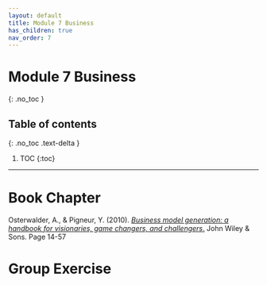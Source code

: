 ```yaml
---
layout: default
title: Module 7 Business
has_children: true
nav_order: 7
---
```


# Module 7 Business
{: .no_toc }

## Table of contents
{: .no_toc .text-delta }

1. TOC
{:toc}

---

# Book Chapter

Osterwalder, A., &amp; Pigneur, Y. (2010). <a href="https://tudelft.openresearch.net/image/2015/10/28/business_model_generation.pdf" target="_blank" rel="noopener"><i>Business model generation: a handbook for visionaries, game changers, and challengers</i>.</a>&nbsp;John Wiley &amp; Sons. Page 14-57


# Group Exercise